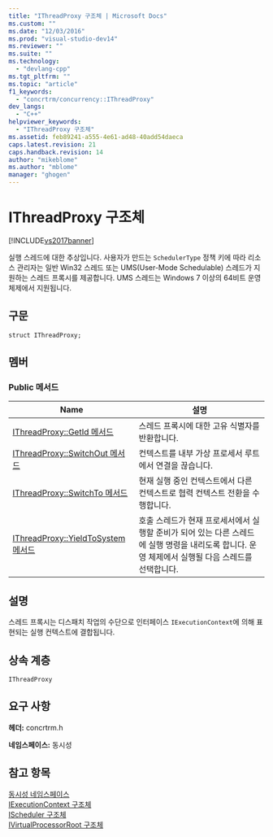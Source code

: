```yaml
---
title: "IThreadProxy 구조체 | Microsoft Docs"
ms.custom: ""
ms.date: "12/03/2016"
ms.prod: "visual-studio-dev14"
ms.reviewer: ""
ms.suite: ""
ms.technology: 
  - "devlang-cpp"
ms.tgt_pltfrm: ""
ms.topic: "article"
f1_keywords: 
  - "concrtrm/concurrency::IThreadProxy"
dev_langs: 
  - "C++"
helpviewer_keywords: 
  - "IThreadProxy 구조체"
ms.assetid: feb89241-a555-4e61-ad48-40add54daeca
caps.latest.revision: 21
caps.handback.revision: 14
author: "mikeblome"
ms.author: "mblome"
manager: "ghogen"
---
```

# IThreadProxy 구조체
[!INCLUDE[vs2017banner](../../../assembler/inline/includes/vs2017banner.md)]

실행 스레드에 대한 추상입니다.  사용자가 만드는 `SchedulerType` 정책 키에 따라 리소스 관리자는 일반 Win32 스레드 또는 UMS\(User\-Mode Schedulable\) 스레드가 지원하는 스레드 프록시를 제공합니다.  UMS 스레드는 Windows 7 이상의 64비트 운영 체제에서 지원됩니다.  
  
## 구문  
  
```  
struct IThreadProxy;  
```  
  
## 멤버  
  
### Public 메서드  
  
|Name|설명|  
|----------|--------|  
|[IThreadProxy::GetId 메서드](../Topic/IThreadProxy::GetId%20Method.md)|스레드 프록시에 대한 고유 식별자를 반환합니다.|  
|[IThreadProxy::SwitchOut 메서드](../Topic/IThreadProxy::SwitchOut%20Method.md)|컨텍스트를 내부 가상 프로세서 루트에서 연결을 끊습니다.|  
|[IThreadProxy::SwitchTo 메서드](../Topic/IThreadProxy::SwitchTo%20Method.md)|현재 실행 중인 컨텍스트에서 다른 컨텍스트로 협력 컨텍스트 전환을 수행합니다.|  
|[IThreadProxy::YieldToSystem 메서드](../Topic/IThreadProxy::YieldToSystem%20Method.md)|호출 스레드가 현재 프로세서에서 실행할 준비가 되어 있는 다른 스레드에 실행 명령을 내리도록 합니다.  운영 체제에서 실행될 다음 스레드를 선택합니다.|  
  
## 설명  
 스레드 프록시는 디스패치 작업의 수단으로 인터페이스 `IExecutionContext`에 의해 표현되는 실행 컨텍스트에 결합됩니다.  
  
## 상속 계층  
 `IThreadProxy`  
  
## 요구 사항  
 **헤더:** concrtrm.h  
  
 **네임스페이스:** 동시성  
  
## 참고 항목  
 [동시성 네임스페이스](../../../parallel/concrt/reference/concurrency-namespace.md)   
 [IExecutionContext 구조체](../../../parallel/concrt/reference/iexecutioncontext-structure.md)   
 [IScheduler 구조체](../../../parallel/concrt/reference/ischeduler-structure.md)   
 [IVirtualProcessorRoot 구조체](../../../parallel/concrt/reference/ivirtualprocessorroot-structure.md)